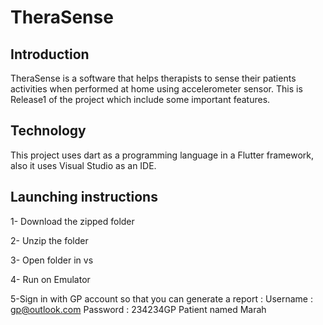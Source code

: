 # TheraSense

## Introduction

TheraSense is a software that helps therapists to sense their patients activities when performed at home using accelerometer sensor. This is Release1 of the project which include some important features.

## Technology 

This project uses dart as a programming language in a Flutter framework, also it uses Visual Studio as an IDE.

## Launching instructions
1- Download the zipped folder

2- Unzip the folder

3- Open folder in vs 

4- Run on Emulator

5-Sign in with GP account so that you can generate a report : 
Username : gp@outlook.com
Password : 234234GP
Patient named Marah 
